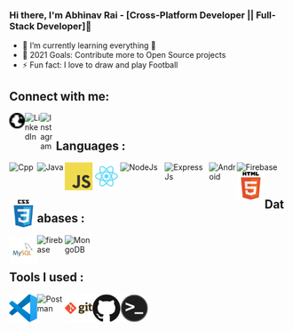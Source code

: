 ### Hi there, I'm Abhinav Rai - [Cross-Platform Developer  || Full-Stack Developer]👋

- 🌱 I’m currently learning everything 🤣
- 🥅 2021 Goals: Contribute more to Open Source projects
- ⚡ Fun fact: I love to draw and play Football

## Connect with me:

<img align="left" alt="" width="28px" src="https://raw.githubusercontent.com/iconic/open-iconic/master/svg/globe.svg" />
<img align="left" alt=" LinkedIn" width="28px" src="https://cdn.jsdelivr.net/npm/simple-icons@v3/icons/linkedin.svg" />
<img align="left" alt=" Instagram" width="28px" src="https://cdn.jsdelivr.net/npm/simple-icons@v3/icons/instagram.svg" />

<br/>

## Languages :
<img align="left" alt="Cpp" width="50px" src="https://upload.wikimedia.org/wikipedia/commons/thumb/1/18/ISO_C%2B%2B_Logo.svg/306px-ISO_C%2B%2B_Logo.svg.png" />
<img align="left" alt="Java" width="50px" src="https://brandslogos.com/wp-content/uploads/images/large/java-logo-1.png" />
<img align="left" alt="JavaScript" width="50px" src="https://raw.githubusercontent.com/github/explore/80688e429a7d4ef2fca1e82350fe8e3517d3494d/topics/javascript/javascript.png" />
<img align="left" alt="React" width="50px" src="https://raw.githubusercontent.com/github/explore/80688e429a7d4ef2fca1e82350fe8e3517d3494d/topics/react/react.png" />
<img align="left" alt="NodeJs" width="80px" src="https://upload.wikimedia.org/wikipedia/commons/thumb/d/d9/Node.js_logo.svg/1280px-Node.js_logo.svg.png" />
<img align="left" alt="Express Js" width="80px" src="https://www.sohamkamani.com/static/65137ed3c844d05124dcfdab28263c21/38cea/express-routing-logo.png" />
<img align="left" alt="Android" width="50px" src="https://cdn.freebiesupply.com/logos/large/2x/android-logo-png-transparent.png" />
<img align="left" alt="Firebase" width="80px" src="https://upload.wikimedia.org/wikipedia/commons/1/17/Google-flutter-logo.png" />
<img align="left" alt="HTML5" width="50px" src="https://raw.githubusercontent.com/github/explore/80688e429a7d4ef2fca1e82350fe8e3517d3494d/topics/html/html.png" />
<img align="left" alt="CSS3" width="50px" src="https://raw.githubusercontent.com/github/explore/80688e429a7d4ef2fca1e82350fe8e3517d3494d/topics/css/css.png" />

<br/>
<br/>

## Databases :
<img align="left" alt="MySQL" width="50px" src="https://raw.githubusercontent.com/github/explore/80688e429a7d4ef2fca1e82350fe8e3517d3494d/topics/mysql/mysql.png" />
<img align="left" src="https://www.vectorlogo.zone/logos/firebase/firebase-icon.svg" alt="firebase" width="50px" />
<img align="left" alt="MongoDB" width="50px" src="https://cdn.icon-icons.com/icons2/2415/PNG/512/mongodb_original_wordmark_logo_icon_146425.png" />

<br/>
<br/>

## Tools I used :
<img align="left" alt="Visual Studio Code" width="50px" src="https://raw.githubusercontent.com/github/explore/80688e429a7d4ef2fca1e82350fe8e3517d3494d/topics/visual-studio-code/visual-studio-code.png" />
<img align="left" alt="Postman" width="50px" src="https://seeklogo.com/images/P/postman-logo-F43375A2EB-seeklogo.com.png" />
<img align="left" alt="Git" width="50px" src="https://raw.githubusercontent.com/github/explore/80688e429a7d4ef2fca1e82350fe8e3517d3494d/topics/git/git.png" />
<img align="left" alt="GitHub" width="50px" src="https://raw.githubusercontent.com/github/explore/78df643247d429f6cc873026c0622819ad797942/topics/github/github.png" />
<img align="left" alt="Terminal" width="50px" src="https://raw.githubusercontent.com/github/explore/80688e429a7d4ef2fca1e82350fe8e3517d3494d/topics/terminal/terminal.png" />


\
&nbsp;
\
&nbsp;

<img src="https://github-readme-stats.vercel.app/api/top-langs/?username=Lyghtjr&layout=compact?hide=jupyter%20notebook" alt="" />
<img src="https://github-readme-stats.vercel.app/api?username=Lyghtjr&show_icons=true" alt=""/>
<img src="https://github-readme-streak-stats.herokuapp.com/?user=Lyghtjr&" alt=""/>


